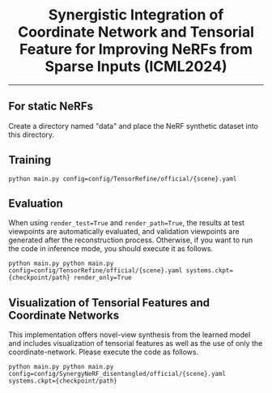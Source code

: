 <div align="center">

# Synergistic Integration of Coordinate Network and Tensorial Feature for Improving NeRFs from Sparse Inputs (ICML2024)

---

</div>

## For static NeRFs
Create a directory named "data" and place the NeRF synthetic dataset into this directory.

## Training
```
python main.py config=config/TensorRefine/official/{scene}.yaml
```


## Evaluation
When using `render_test=True` and `render_path=True`, the results at test viewpoints are automatically evaluated, and validation viewpoints are generated after the reconstruction process. 
Otherwise, if you want to run the code in inference mode, you should execute it as follows. 

```
python main.py python main.py config=config/TensorRefine/official/{scene}.yaml systems.ckpt={checkpoint/path} render_only=True
```

## Visualization of Tensorial Features and Coordinate Networks
This implementation offers novel-view synthesis from the learned model and includes visualization of tensorial features as well as the use of only the coordinate-network. Please execute the code as follows. 

```
python main.py python main.py config=config/SynergyNeRF_disentangled/official/{scene}.yaml systems.ckpt={checkpoint/path}
```